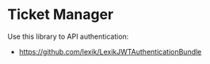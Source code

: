 # Ticket Manager

Use this library to API authentication:

- https://github.com/lexik/LexikJWTAuthenticationBundle